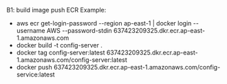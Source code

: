 B1: build image push ECR
Example: 
+ aws ecr get-login-password --region ap-east-1 | docker login --username AWS --password-stdin 637423209325.dkr.ecr.ap-east-1.amazonaws.com
+ docker build -t config-server .
+ docker tag config-server:latest 637423209325.dkr.ecr.ap-east-1.amazonaws.com/config-server:latest
+ docker push 637423209325.dkr.ecr.ap-east-1.amazonaws.com/config-service:latest